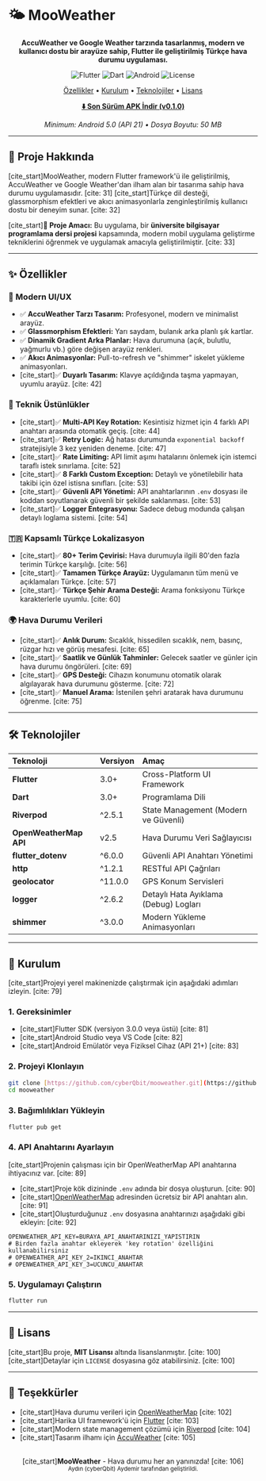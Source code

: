 # 🌤️ MooWeather

<div align="center">

**AccuWeather ve Google Weather tarzında tasarlanmış, modern ve kullanıcı dostu bir arayüze sahip, Flutter ile geliştirilmiş Türkçe hava durumu uygulaması.**

</div>

<p align="center">
  <img src="https://img.shields.io/badge/Flutter-3.0+-02569B?style=for-the-badge&logo=flutter" alt="Flutter">
  <img src="https://img.shields.io/badge/Dart-3.0+-0175C2?style=for-the-badge&logo=dart" alt="Dart">
  <img src="https://img.shields.io/badge/Platform-Android-3DDC84?style=for-the-badge&logo=android" alt="Android">
  <img src="https://img.shields.io/badge/License-MIT-green?style=for-the-badge" alt="License">
</p>

<p align="center">
  <a href="#-özellikler">Özellikler</a> •
  <a href="#-kurulum">Kurulum</a> •
  <a href="#-teknolojiler">Teknolojiler</a> •
  <a href="#-lisans">Lisans</a>
</p>

<div align="center">

[**⬇️ Son Sürüm APK İndir (v0.1.0)**](https://github.com/cyberQbit/mooweather/releases/latest/download/app-release.apk)

*Minimum: Android 5.0 (API 21) • Dosya Boyutu: 50 MB*

</div>

---

## 📱 Proje Hakkında

[cite_start]MooWeather, modern Flutter framework'ü ile geliştirilmiş, AccuWeather ve Google Weather'dan ilham alan bir tasarıma sahip hava durumu uygulamasıdır. [cite: 31] [cite_start]Türkçe dil desteği, glassmorphism efektleri ve akıcı animasyonlarla zenginleştirilmiş kullanıcı dostu bir deneyim sunar. [cite: 32]

[cite_start]**🎯 Proje Amacı:** Bu uygulama, bir **üniversite bilgisayar programlama dersi projesi** kapsamında, modern mobil uygulama geliştirme tekniklerini öğrenmek ve uygulamak amacıyla geliştirilmiştir. [cite: 33]

---

## ✨ Özellikler

### 🎨 Modern UI/UX
- ✅ **AccuWeather Tarzı Tasarım:** Profesyonel, modern ve minimalist arayüz.
- ✅ **Glassmorphism Efektleri:** Yarı saydam, bulanık arka planlı şık kartlar.
- ✅ **Dinamik Gradient Arka Planlar:** Hava durumuna (açık, bulutlu, yağmurlu vb.) göre değişen arayüz renkleri.
- ✅ **Akıcı Animasyonlar:** Pull-to-refresh ve "shimmer" iskelet yükleme animasyonları.
- [cite_start]✅ **Duyarlı Tasarım:** Klavye açıldığında taşma yapmayan, uyumlu arayüz. [cite: 42]

### 🔧 Teknik Üstünlükler
- [cite_start]✅ **Multi-API Key Rotation:** Kesintisiz hizmet için 4 farklı API anahtarı arasında otomatik geçiş. [cite: 44]
- [cite_start]✅ **Retry Logic:** Ağ hatası durumunda `exponential backoff` stratejisiyle 3 kez yeniden deneme. [cite: 47]
- [cite_start]✅ **Rate Limiting:** API limit aşımı hatalarını önlemek için istemci taraflı istek sınırlama. [cite: 52]
- [cite_start]✅ **8 Farklı Custom Exception:** Detaylı ve yönetilebilir hata takibi için özel istisna sınıfları. [cite: 53]
- [cite_start]✅ **Güvenli API Yönetimi:** API anahtarlarının `.env` dosyası ile koddan soyutlanarak güvenli bir şekilde saklanması. [cite: 53]
- [cite_start]✅ **Logger Entegrasyonu:** Sadece debug modunda çalışan detaylı loglama sistemi. [cite: 54]

### 🇹🇷 Kapsamlı Türkçe Lokalizasyon
- [cite_start]✅ **80+ Terim Çevirisi:** Hava durumuyla ilgili 80'den fazla terimin Türkçe karşılığı. [cite: 56]
- [cite_start]✅ **Tamamen Türkçe Arayüz:** Uygulamanın tüm menü ve açıklamaları Türkçe. [cite: 57]
- [cite_start]✅ **Türkçe Şehir Arama Desteği:** Arama fonksiyonu Türkçe karakterlerle uyumlu. [cite: 60]

### 🌍 Hava Durumu Verileri
- [cite_start]✅ **Anlık Durum:** Sıcaklık, hissedilen sıcaklık, nem, basınç, rüzgar hızı ve görüş mesafesi. [cite: 65]
- [cite_start]✅ **Saatlik ve Günlük Tahminler:** Gelecek saatler ve günler için hava durumu öngörüleri. [cite: 69]
- [cite_start]✅ **GPS Desteği:** Cihazın konumunu otomatik olarak algılayarak hava durumunu gösterme. [cite: 72]
- [cite_start]✅ **Manuel Arama:** İstenilen şehri aratarak hava durumunu öğrenme. [cite: 75]

---

## 🛠️ Teknolojiler

| Teknoloji | Versiyon | Amaç |
|:--- |:--- |:--- |
| **Flutter** | 3.0+ | Cross-Platform UI Framework |
| **Dart** | 3.0+ | Programlama Dili |
| **Riverpod** | ^2.5.1 | State Management (Modern ve Güvenli) |
| **OpenWeatherMap API**| v2.5 | Hava Durumu Veri Sağlayıcısı |
| **flutter_dotenv** | ^6.0.0 | Güvenli API Anahtarı Yönetimi |
| **http** | ^1.2.1 | RESTful API Çağrıları |
| **geolocator** | ^11.0.0 | GPS Konum Servisleri |
| **logger** | ^2.6.2 | Detaylı Hata Ayıklama (Debug) Logları |
| **shimmer** | ^3.0.0 | Modern Yükleme Animasyonları |

---

## 🚀 Kurulum

[cite_start]Projeyi yerel makinenizde çalıştırmak için aşağıdaki adımları izleyin. [cite: 79]

### 1. Gereksinimler
- [cite_start]Flutter SDK (versiyon 3.0.0 veya üstü) [cite: 81]
- [cite_start]Android Studio veya VS Code [cite: 82]
- [cite_start]Android Emülatör veya Fiziksel Cihaz (API 21+) [cite: 83]

### 2. Projeyi Klonlayın
```bash
git clone [https://github.com/cyberQbit/mooweather.git](https://github.com/cyberQbit/mooweather.git)
cd mooweather
```

### 3. Bağımlılıkları Yükleyin
```bash
flutter pub get
```

### 4. API Anahtarını Ayarlayın
[cite_start]Projenin çalışması için bir OpenWeatherMap API anahtarına ihtiyacınız var. [cite: 89]

- [cite_start]Proje kök dizininde `.env` adında bir dosya oluşturun. [cite: 90]
- [cite_start][OpenWeatherMap](https://openweathermap.org/api) adresinden ücretsiz bir API anahtarı alın. [cite: 91]
- [cite_start]Oluşturduğunuz `.env` dosyasına anahtarınızı aşağıdaki gibi ekleyin: [cite: 92]

```env
OPENWEATHER_API_KEY=BURAYA_API_ANAHTARINIZI_YAPISTIRIN
# Birden fazla anahtar ekleyerek 'key rotation' özelliğini kullanabilirsiniz
# OPENWEATHER_API_KEY_2=IKINCI_ANAHTAR
# OPENWEATHER_API_KEY_3=UCUNCU_ANAHTAR
```

### 5. Uygulamayı Çalıştırın
```bash
flutter run
```

---

## 📄 Lisans

[cite_start]Bu proje, **MIT Lisansı** altında lisanslanmıştır. [cite: 100] [cite_start]Detaylar için `LICENSE` dosyasına göz atabilirsiniz. [cite: 100]

---

## 🙏 Teşekkürler
- [cite_start]Hava durumu verileri için [OpenWeatherMap](https://openweathermap.org/) [cite: 102]
- [cite_start]Harika UI framework'ü için [Flutter](https://flutter.dev/) [cite: 103]
- [cite_start]Modern state management çözümü için [Riverpod](https://riverpod.dev/) [cite: 104]
- [cite_start]Tasarım ilhamı için [AccuWeather](https://www.accuweather.com/) [cite: 105]

<div align="center">
  <br>
  [cite_start]<strong>MooWeather</strong> - Hava durumu her an yanınızda! [cite: 106]
  <br>
  <small>Aydın (cyberQbit) Aydemir tarafından geliştirildi.</small>
</div>
